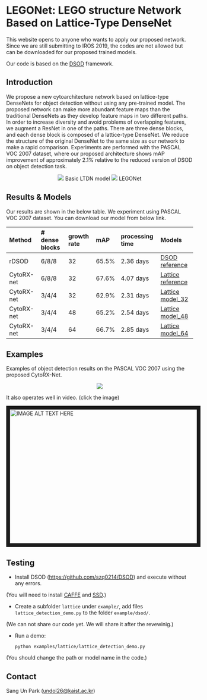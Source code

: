 # LEGONet: LEGO structure Network Based on Lattice-Type DenseNet

This website opens to anyone who wants to apply our proposed network. Since we are still submitting to IROS 2019, the codes are not allowed but can be downloaded for our proposed trained models.

Our code is based on the [DSOD](https://github.com/szq0214/DSOD) framework.

## Introduction

We propose a new cytoarchitecture network based on lattice-type DenseNets for object detection without using any pre-trained model. The proposed network can make more abundant feature maps than the traditional DenseNets as they develop feature maps in two different paths. In order to increase diversity and avoid problems of overlapping features, we augment a ResNet in one of the paths. There are three dense blocks, and each dense block is composed of a lattice-type DenseNet. We reduce the structure of the original DenseNet to the same size as our network to make a rapid comparison. Experiments are performed with the PASCAL VOC 2007 dataset, where our proposed architecture shows mAP improvement of approximately 2.1% relative to the reduced version of DSOD on object detection task. 

<div align=center>

<img src="https://user-images.githubusercontent.com/29120209/53323818-8f752080-3922-11e9-8ca7-ab655a1b4c47.png">
Basic LTDN model

<img src="https://user-images.githubusercontent.com/29120209/53323845-a1ef5a00-3922-11e9-9426-f238d1dc67a9.png">
LEGONet

</div>

 
 

## Results & Models
Our results are shown in the below table. We experiment using PASCAL VOC 2007 dataset.
You can download our model from below link.

| Method | # dense blocks | growth rate | mAP | processing time | Models
|:-------|:-------|:-------|:-------|:-------|:-------|
rDSOD  	| 6/8/8   | 32 | 65.5% | 2.36 days | [DSOD reference](https://drive.google.com/open?id=1cqPipKeSsosgawNQzI4Ejebqgcx2mABr)    |
CytoRX-net	| 6/8/8   | 32 | 67.6% | 4.07 days | [Lattice reference](https://drive.google.com/open?id=17KMvCBxemBsKQ5F3ICsnOufE5xa671SZ) |
CytoRX-net	| 3/4/4   | 32 | 62.9% | 2.31 days | [Lattice model_32](https://drive.google.com/open?id=1YwyJnJVPVNorwJ-JaUQ_TAu0bgttSQ0B)  |
CytoRX-net	| 3/4/4   | 48 | 65.2% | 2.54 days | [Lattice model_48](https://drive.google.com/open?id=1DfBzkRH4d6hGLyJd2ORb5l9seKpFYAX_)  |
CytoRX-net	| 3/4/4   | 64 | 66.7% | 2.85 days | [Lattice model_64](https://drive.google.com/open?id=1taRuglBciz8eNvheURfgjD42useW3Jnx)  |

## Examples
Examples of object detection results on the PASCAL VOC 2007 using the proposed CytoRX-Net.
<div align=center>
<img src="https://user-images.githubusercontent.com/29120209/49847915-d1a7bf00-fe15-11e8-93f1-8792765b6c52.png">
</div>
 

It also operates well in video. (click the image)

<a href="https://www.youtube.com/watch?v=mXzZJaABH4c">
<img src="https://user-images.githubusercontent.com/29120209/49853303-0d4c8400-fe2a-11e8-8a59-349a5d8ccddb.png" 
alt="IMAGE ALT TEXT HERE" width="640" height="360" border="10" /></a>
</div>



## Testing
- Install DSOD (https://github.com/szq0214/DSOD) and execute without any errors.

(You will need to install [CAFFE](https://github.com/BVLC/caffe) and [SSD](https://github.com/weiliu89/caffe/tree/ssd).)

- Create a subfolder `lattice` under `example/`, add files `lattice_detection_demo.py` to the folder `example/dsod/`.

(We can not share our code yet. We will share it after the revewinig.)

- Run a demo:
  ```shell
  python examples/lattice/lattice_detection_demo.py
  ```
(You should change the path or model name in the code.)

## Contact
Sang Un Park (undol26@kaist.ac.kr)
